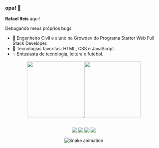 ### opa! 🤙

<p><strong>Rafael Reis</strong> aqui!</p>

<p>Debugando meus próprios bugs</p>

- 🌱 Engenheiro Civil e aluno na Growdev do Programa Starter Web Full Stack Developer. 
- 🤔 Tecnologias favoritas: HTML, CSS e JavaScript.
- 💡 Entusiasta de tecnologia, leitura e futebol.


<div align="center">
  <a href="https://github.com/rafa-reis">
  <img height="180em" src="https://github-readme-stats.vercel.app/api?username=rafa-reis&show_icons=true&theme=city_lights&include_all_commits=true&count_private=true"/>
  <img height="180em" src="https://github-readme-stats.vercel.app/api/top-langs/?username=rafa-reis&layout=compact&langs_count=7&theme=city_lights"/>
</div>
  
 ##
  
 <div align="center"> 
  <a href="#"><img src="https://img.shields.io/badge/WhatsApp-25D366?style=for-the-badge&logo=whatsapp&logoColor=white"></a>
  <a href="https://www.linkedin.com/in/eng-rafaelreis/"><img src="https://img.shields.io/badge/-LinkedIn-%230077B5?style=for-the-badge&logo=linkedin&logoColor=white" target="_blank"></a>
  <a href="https://www.instagram.com/rafinhajreis/"><img src="https://img.shields.io/badge/-Instagram-%23E4405F?style=for-the-badge&logo=instagram&logoColor=white" target="_blank"></a>
  <a href ="#"><img src="https://img.shields.io/badge/Gmail-D14836?style=for-the-badge&logo=gmail&logoColor=white"></a>
 
  
  ![Snake animation](https://github.com/rafa-reis/rafa-reis/blob/output/github-contribution-grid-snake.svg)
</div>
  
 ##
  

